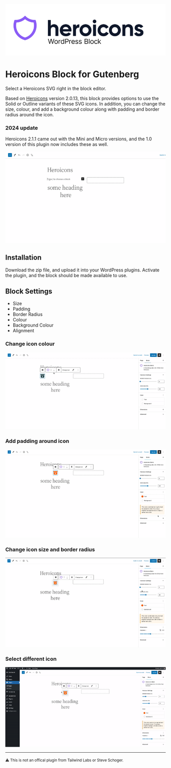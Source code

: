 ![Heroicons block banner](./assets/banner-772x250.png)

# Heroicons Block for Gutenberg

Select a Heroicons SVG right in the block editor.

Based on [Heroicons](https://github.com/tailwindlabs/heroicons) version 2.0.13, this block provides options to use the Solid or Outline variants of these SVG icons. In addition, you can change the size, colour, and add a background colour along with padding and border radius around the icon.

### 2024 update

Heroicons 2.1.1 came out with the Mini and Micro versions, and the 1.0 version of this plugin now includes these as well.

![Select an icon from list in modal](select-icon.gif)


## Installation

Download the zip file, and upload it into your WordPress plugins. Activate the plugin, and the block should be made available to use.

## Block Settings

- Size
- Padding
- Border Radius
- Colour
- Background Colour
- Alignment


### Change icon colour
![Align icon with block settings](center-icon.gif)

### Add padding around icon
![Add padding around icon](padding-icon.gif)

### Change icon size and border radius
![Change icon size and border radius](size-radius.gif)


### Select different icon
![Change to different icon with search](change-icon.gif)



---

<small>⚠️ This is not an offical plugin from Tailwind Labs or Steve Schoger.</small>
